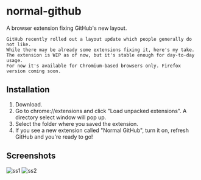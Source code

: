 # normal-github
A browser extension fixing GitHub's new layout.

```
GitHub recently rolled out a layout update which people generally do not like.
While there may be already some extensions fixing it, here's my take.
The extension is WIP as of now, but it's stable enough for day-to-day usage.
For now it's available for Chromium-based browsers only. Firefox version coming soon.
```

## Installation

1. Download.
2. Go to chrome://extensions and click "Load unpacked extensions". A directory select window will pop up.
3. Select the folder where you saved the extension.
4. If you see a new extension called "Normal GitHub", turn it on, refresh GitHub and you're ready to go!

## Screenshots

![ss1](https://cdn.discordapp.com/attachments/642657730322104323/725400251942436864/ss1.PNG)
![ss2](https://cdn.discordapp.com/attachments/642657730322104323/725400526749040690/unknown.png)
